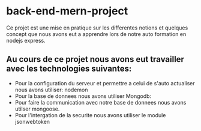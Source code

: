 # back-end-mern-project
Ce projet est une mise en pratique sur les differentes notions et quelques concept que nous avons eut a apprendre lors de notre auto formation en nodejs express.
## Au cours de ce projet nous avons eut travailler avec les technologies suivantes:
- Pour la configuration du serveur et permettre a celui de s'auto actualiser nous avons utiliser: nodemon
- Pour la base de donnees nous avons utiliser Mongodb:
- Pour faire la communication avec notre base de donnees nous avons utilser mongoose.
- Pour l'intergation de la securite nous avons utiliser le module jsonwebtoken
